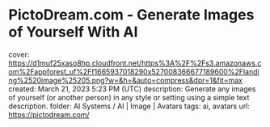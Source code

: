 # PictoDream.com - Generate Images of Yourself With AI

cover: https://d1muf25xaso8hp.cloudfront.net/https%3A%2F%2Fs3.amazonaws.com%2Fappforest_uf%2Ff1665937018290x527008366677189600%2Flanding%2520image%25205.png?w=&h=&auto=compress&dpr=1&fit=max
created: March 21, 2023 5:23 PM (UTC)
description: Generate any images of yourself (or another person) in any style or setting using a simple text description.
folder: AI Systems / AI | Image | Avatars
tags: ai, avatars
url: https://pictodream.com/